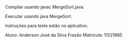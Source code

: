 
Compilar usando javac MergeSort.java.

Executar usando java MergeSort.

instruções para teste estão no aplicativo.

Aluno: Anderson José da Silva Frazão
Matrícula: 11221885
